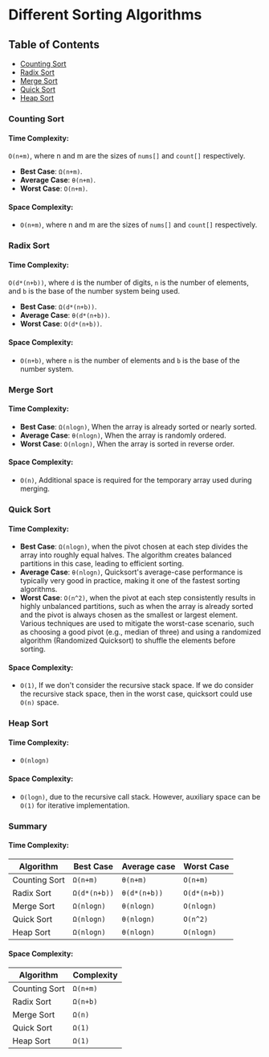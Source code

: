 
# Different Sorting Algorithms

## Table of Contents

- [Counting Sort](#counting-sort)
- [Radix Sort](#radix-sort)
- [Merge Sort](#merge-sort)
- [Quick Sort](#quick-sort)
- [Heap Sort](#heap-sort)

### Counting Sort

#### Time Complexity:

`O(n+m)`, where n and m are the sizes of `nums[]` and `count[]` respectively.

- **Best Case**: `Ω(n+m)`.
- **Average Case**: `θ(n+m)`.
- **Worst Case**: `O(n+m)`.

#### Space Complexity:
- `O(n+m)`, where n and m are the sizes of `nums[]` and `count[]` respectively.


### Radix Sort

#### Time Complexity:

`O(d*(n+b))`, where `d` is the number of digits, `n` is the number of elements, and `b` is the base of the number system being used.

- **Best Case**: `Ω(d*(n+b))`.
- **Average Case**: `θ(d*(n+b))`.
- **Worst Case**: `O(d*(n+b))`.

#### Space Complexity:
- `O(n+b)`, where `n` is the number of elements and `b` is the base of the number system.

### Merge Sort

#### Time Complexity:

- **Best Case**: `Ω(nlogn)`, When the array is already sorted or nearly sorted.
- **Average Case**: `θ(nlogn)`, When the array is randomly ordered.
- **Worst Case**: `O(nlogn)`, When the array is sorted in reverse order.

#### Space Complexity:
- `O(n)`, Additional space is required for the temporary array used during merging.

### Quick Sort

#### Time Complexity:

- **Best Case**: `Ω(nlogn)`, when the pivot chosen at each step divides the array into roughly equal halves. The algorithm creates balanced partitions in this case, leading to efficient sorting.
- **Average Case**: `θ(nlogn)`, Quicksort's average-case performance is typically very good in practice, making it one of the fastest sorting algorithms.
- **Worst Case**: `O(n^2)`, when the pivot at each step consistently results in highly unbalanced partitions, such as when the array is already sorted and the pivot is always chosen as the smallest or largest element. Various techniques are used to mitigate the worst-case scenario, such as choosing a good pivot (e.g., median of three) and using a randomized algorithm (Randomized Quicksort) to shuffle the elements before sorting.

#### Space Complexity:
- `O(1)`, If we don't consider the recursive stack space. If we do consider the recursive stack space, then in the worst case, quicksort could use `O(n)` space.

### Heap Sort

#### Time Complexity:

- `O(nlogn)` 

#### Space Complexity:
- `O(logn)`, due to the recursive call stack. However, auxiliary space can be `O(1)` for iterative implementation.


### Summary

#### Time Complexity:

| Algorithm     | Best Case    | Average case | Worst Case   |
|---------------|--------------|--------------|--------------|
| Counting Sort | `Ω(n+m)`     | `θ(n+m)`     | `O(n+m)`     |
| Radix Sort    | `Ω(d*(n+b))` | `θ(d*(n+b))` | `O(d*(n+b))` |
| Merge Sort    | `Ω(nlogn)`   | `θ(nlogn)`   | `O(nlogn)`   |
| Quick Sort    | `Ω(nlogn)`   | `θ(nlogn)`   | `O(n^2)`     |
| Heap Sort     | `Ω(nlogn)`   | `θ(nlogn)`   | `O(nlogn)`   |

#### Space Complexity:

| Algorithm     | Complexity |
|---------------|------------|
| Counting Sort | `Ω(n+m)`   |
| Radix Sort    | `Ω(n+b)`   |
| Merge Sort    | `Ω(n)`     |
| Quick Sort    | `Ω(1)`     |
| Heap Sort     | `Ω(1)`     |
